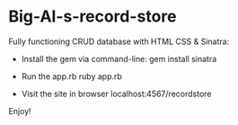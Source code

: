 # Big-Al-s-record-store

Fully functioning CRUD database with HTML CSS & Sinatra:

- Install the gem via command-line:
gem install sinatra

- Run the app.rb
ruby app.rb

- Visit the site in browser
localhost:4567/recordstore

Enjoy!

